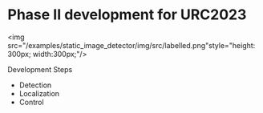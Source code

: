 # Phase II development for URC2023

<img src="/examples/static_image_detector/img/src/labelled.png"style="height: 300px; width:300px;"/>

Development Steps
- Detection
- Localization
- Control

